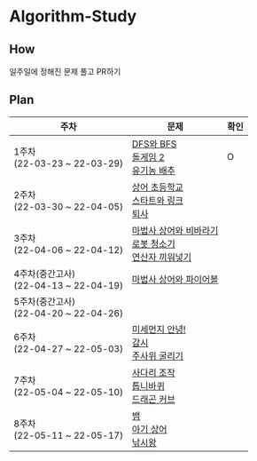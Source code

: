 # Algorithm-Study

## How
일주일에 정해진 문제 풀고 PR하기 <br>
## Plan
|주차|문제|확인|
|---|---|---|
|1주차<br>(22-03-23 ~ 22-03-29)|[DFS와 BFS](https://www.acmicpc.net/problem/1260)<br>[돌게임 2](https://www.acmicpc.net/problem/9656)<br>[유기농 배추](https://www.acmicpc.net/problem/1012)|O|
|2주차<br>(22-03-30 ~ 22-04-05)|[상어 초등학교](https://www.acmicpc.net/problem/21608)<br>[스타트와 링크](https://www.acmicpc.net/problem/14889)<br>[퇴사](https://www.acmicpc.net/problem/14889)||
|3주차<br>(22-04-06 ~ 22-04-12)|[마법사 상어와 비바라기](https://www.acmicpc.net/problem/21610)<br>[로봇 청소기](https://www.acmicpc.net/problem/14503)<br>[연산자 끼워넣기](https://www.acmicpc.net/problem/14888)||
|4주차(중간고사)<br>(22-04-13 ~ 22-04-19)|[마법사 상어와 파이어볼](https://www.acmicpc.net/problem/20056)||
|5주차(중간고사)<br>(22-04-20 ~ 22-04-26)|||
|6주차<br>(22-04-27 ~ 22-05-03)|[미세먼지 안녕!](https://www.acmicpc.net/problem/17144)<br>[감시](https://www.acmicpc.net/problem/15683)<br>[주사위 굴리기](https://www.acmicpc.net/problem/14499)||
|7주차<br>(22-05-04 ~ 22-05-10)|[사다리 조작](https://www.acmicpc.net/problem/15684)<br>[톱니바퀴](https://www.acmicpc.net/problem/14891)<br>[드래곤 커브](https://www.acmicpc.net/problem/15685)||
|8주차<br>(22-05-11 ~ 22-05-17)|[뱀](https://www.acmicpc.net/problem/3190)<br>[아기 상어](https://www.acmicpc.net/problem/16236)<br>[낚시왕](https://www.acmicpc.net/problem/17143)||
